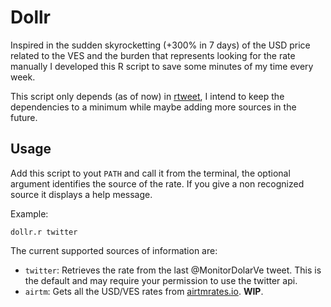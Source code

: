 # Dollr

Inspired in the sudden skyrocketting (+300% in 7 days) of the USD price related to the VES and the burden that represents looking for the rate manually I developed this R script to save some minutes of my time every week.

This script only depends (as of now) in [rtweet](https://airtmrates.com/), I intend to keep the dependencies to a minimum while maybe adding more sources in the future.

## Usage

Add this script to yout `PATH` and call it from the terminal, the optional argument identifies the source of the rate. If you give a non recognized source it displays a help message.

Example:

` dollr.r twitter `

The current supported sources of information are:

* `twitter`: Retrieves the rate from the last @MonitorDolarVe tweet. This is the default and may require your permission to use the twitter api.
* `airtm`: Gets all the USD/VES rates from [airtmrates.io](https://airtmrates.com/). **WIP**.

